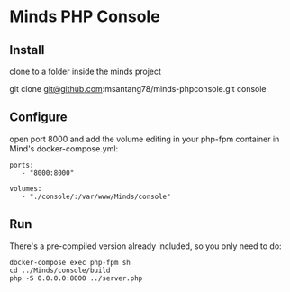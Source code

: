 # Minds PHP Console

## Install

clone to a folder inside the minds project

git clone git@github.com:msantang78/minds-phpconsole.git console

## Configure

open port 8000 and add the volume editing in your php-fpm container in Mind's docker-compose.yml:
 ```
 ports:
    - "8000:8000"

 volumes:
    - "./console/:/var/www/Minds/console"
```

## Run
There's a pre-compiled version already included, so you only need to do:
```
docker-compose exec php-fpm sh
cd ../Minds/console/build
php -S 0.0.0.0:8000 ../server.php
```
